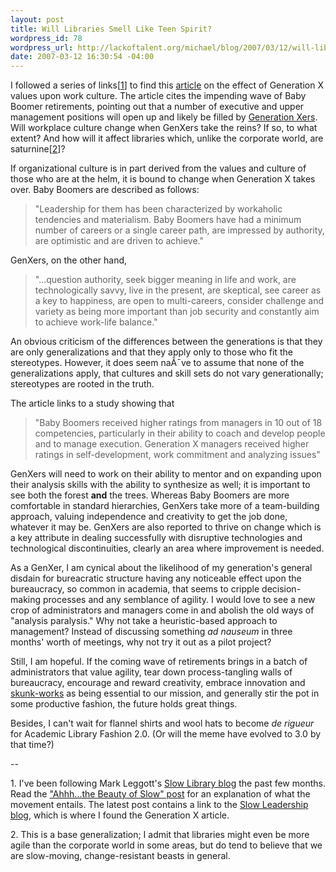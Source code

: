 ```yaml
--- 
layout: post
title: Will Libraries Smell Like Teen Spirit?
wordpress_id: 78
wordpress_url: http://lackoftalent.org/michael/blog/2007/03/12/will-libraries-smell-like-teen-spirit/
date: 2007-03-12 16:30:54 -04:00
---
```

I followed a series of links[<a href="http://www.lackoftalent.org/michael/blog/2007/03/12/will-libraries-smell-like-teen-spirit/#note1">1</a>] to find this <a href="http://www.canada.com/nationalpost/financialpost/story.html?id=b1f851b9-b5ff-41bb-bf17-4aadba0ac89e" target="_blank">article</a> on the effect of Generation X values upon work culture.  The article cites the impending wave of Baby Boomer retirements, pointing out that a number of executive and upper management positions will open up and likely be filled by <a href="http://en.wikipedia.org/wiki/Generation_X">Generation Xers</a>.  Will workplace culture change when GenXers take the reins?  If so, to what extent?  And how will it affect libraries which, unlike the corporate world, are saturnine[<a href="http://www.lackoftalent.org/michael/blog/2007/03/12/will-libraries-smell-like-teen-spirit/#note2">2</a>]?
<!--more-->
If organizational culture is in part derived from the values and culture of those who are at the helm, it is bound to change when Generation X takes over.  Baby Boomers are described as follows:<blockquote>"Leadership for them has been characterized by workaholic tendencies and materialism. Baby Boomers have had a minimum number of careers or a single career path, are impressed by authority, are optimistic and are driven to achieve."</blockquote>GenXers, on the other hand,<blockquote>"...question authority, seek bigger meaning in life and work, are technologically savvy, live in the present, are skeptical, see career as a key to happiness, are open to multi-careers, consider challenge and variety as being more important than job security and constantly aim to achieve work-life balance."</blockquote>An obvious criticism of the differences between the generations is that they are only generalizations and that they apply only to those who fit the stereotypes.  However, it does seem naÃ¯ve to assume that none of the generalizations apply, that cultures and skill sets do not vary generationally; stereotypes are rooted in the truth.

The article links to a study showing that<blockquote>"Baby Boomers received higher ratings from managers in 10 out of 18 competencies, particularly in their ability to coach and develop people and to manage execution. Generation X managers received higher ratings in self-development, work commitment and analyzing issues"</blockquote>GenXers will need to work on their ability to mentor and on expanding upon their analysis skills with the ability to synthesize as well; it is important to see both the forest <strong>and</strong> the trees.  Whereas Baby Boomers are more comfortable in standard hierarchies, GenXers take more of a team-building approach, valuing independence and creativity to get the job done, whatever it may be.  GenXers are also reported to thrive on change which is a key attribute in dealing successfully with disruptive technologies and technological discontinuities, clearly an area where improvement is needed.

As a GenXer, I am cynical about the likelihood of my generation's general disdain for bureacratic structure having any noticeable effect upon the bureaucracy, so common in academia, that seems to cripple decision-making processes and any semblance of agility.  I would love to see a new crop of administrators and managers come in and abolish the old ways of "analysis paralysis."  Why not take a heuristic-based approach to management?   Instead of discussing something <em>ad nauseum</em> in three months' worth of meetings, why not try it out as a pilot project?

Still, I am hopeful.  If the coming wave of retirements brings in a batch of administrators that value agility, tear down process-tangling walls of bureaucracy, encourage and reward creativity, embrace innovation and <a href="http://en.wikipedia.org/wiki/Skunk_works">skunk-works</a> as being essential to our mission, and generally stir the pot in some productive fashion, the future holds great things.

Besides, I can't wait for flannel shirts and wool hats to become <em>de rigueur</em> for Academic Library Fashion 2.0.  (Or will the meme have evolved to 3.0 by that time?)

--

<a name="note1">1.</a> I've been following Mark Leggott's <a href="http://loomware.typepad.com/slowlibrary/" target="_blank">Slow Library blog</a> the past few months.  Read the <a href="http://loomware.typepad.com/slowlibrary/2007/02/ahhhthe_beauty_.html" target="_blank">"Ahhh...the Beauty of Slow" post</a> for an explanation of what the movement entails.  The latest post contains a link to the <a href="http://www.slowleadership.org/" target="_blank">Slow Leadership blog</a>, which is where I found the Generation X article.

<a name="note2">2.</a> This is a base generalization; I admit that libraries might even be more agile than the corporate world in some areas, but do tend to believe that we are slow-moving, change-resistant beasts in general.

